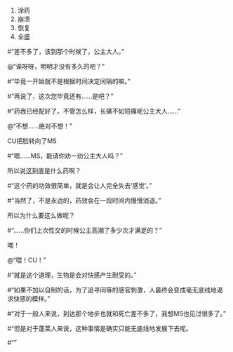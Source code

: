 1. 涂药
2. 崩溃
3. 恢复
4. 全盛



#“差不多了，该到那个时候了，公主大人。”

@“诶呀呀，明明才没有多久的吧？”

#“毕竟一开始就不是根据时间决定间隔的嘛。”

#“再说了，这次您毕竟还有……是吧？”

#“药我已经配好了。不管怎么样，长痛不如短痛呢公主大人……”

@“不想……绝对不想！”

CU把脸转向了MS

#“嗯……MS，能请你劝一劝公主大人吗？”

所以说这到底是什么药啊？

#“这个药的功效很简单，就是会让人完全失去‘感觉’。”

#“当然了，不是永远的，药效会在一段时间内慢慢消退。”

所以为什么要这么做呢？

#“……你们上次性交的时候公主高潮了多少次才满足的？”

喂！

@“喂！CU！”

#“就是这个道理，生物是会对快感产生耐受的。”

#“如果不加以自制的话，为了追寻同等的感官刺激，人最终会变成毫无底线地渴求快感的模样。”

#“对于一般人来说，到达那个地步也就和死亡差不多了，我想MS也见过很多了。”

#“但是对于蓬莱人来说，这种事情是确实只能无底线地发展下去呢。

#“”